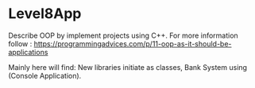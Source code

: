 # Level8App
Describe OOP by implement projects using C++.
For more information follow : https://programmingadvices.com/p/11-oop-as-it-should-be-applications

Mainly here will find: New libraries initiate as classes, Bank System using (Console Application).
